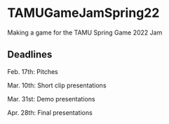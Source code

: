 # TAMUGameJamSpring22
Making a game for the TAMU Spring Game 2022 Jam

## Deadlines
Feb. 17th: Pitches

Mar. 10th: Short clip presentations 

Mar. 31st: Demo presentations

Apr. 28th: Final presentations
